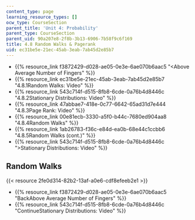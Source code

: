 ```yaml
---
content_type: page
learning_resource_types: []
ocw_type: CourseSection
parent_title: 'Unit 4: Probability'
parent_type: CourseSection
parent_uid: 90a207e8-2f8b-3b13-6906-7b58f9c6f169
title: 4.8 Random Walks & Pagerank
uid: ec31be5e-21ec-45ab-3eab-7ab45d2e85b7
---
```


*   {{% resource_link f3872429-d028-ae05-0e3e-6ae070b6aac5 "\<Above Average Number of Fingers" %}}
*   {{% resource_link ec31be5e-21ec-45ab-3eab-7ab45d2e85b7 "4.8.1Random Walks: Video" %}}
*   {{% resource_link 543c714f-d515-8fb8-6cde-0a76b4d8446c "4.8.2Stationary Distributions: Video" %}}
*   {{% resource_link 47abbae7-418e-0c77-6642-65ad31d7e444 "4.8.3Page Rank: Video" %}}
*   {{% resource_link 00e81ecb-3330-a5f0-b44c-7680ed904aa8 "4.8.4Random Walks" %}}
*   {{% resource_link 1ab26783-f36c-e84d-ea0b-68e44c1ccbb6 "4.8.5Random Walks (cont.)" %}}
*   {{% resource_link 543c714f-d515-8fb8-6cde-0a76b4d8446c "\>Stationary Distributions: Video" %}}

Random Walks
------------

{{< resource 2fe0d314-82b2-13af-a0e6-cdf8efeeb2e1 >}}

*   {{% resource_link f3872429-d028-ae05-0e3e-6ae070b6aac5 "BackAbove Average Number of Fingers" %}}
*   {{% resource_link 543c714f-d515-8fb8-6cde-0a76b4d8446c "ContinueStationary Distributions: Video" %}}